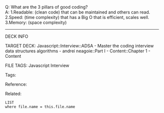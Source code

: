 Q: What are the 3 pillars of good coding?  
A: 1.Readable: (clean code) that can be maintained and others can read.  
2.Speed: (time complexity) that has a Big O that is efficient, scales well.  
3.Memory: (space complexity)
<!--ID: 1690027055744-->

---

DECK INFO

TARGET DECK: Javascript::Interview::ADSA - Master the coding interview data structures algorithms - andrei neagoie::Part I - Content::Chapter 1 - Content

FILE TAGS: Javascript Interview

Tags:

Reference:

Related:

```dataview
LIST
where file.name = this.file.name
```
